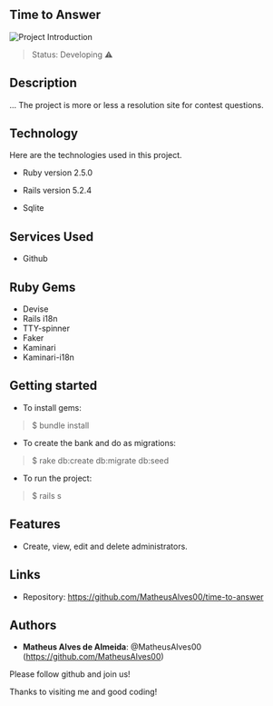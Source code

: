 ## Time to Answer

![Project Introduction](https://github.com/MatheusAlves00/time-to-answer/blob/master/public/readme_images/preview.png)

> Status: Developing ⚠️

## Description

...  The project is more or less a resolution site for contest questions.

## Technology

Here are the technologies used in  this  project.

*  Ruby version 2.5.0

*  Rails version 5.2.4

*  Sqlite

## Services Used

*  Github

## Ruby Gems

*  Devise
*  Rails i18n
*  TTY-spinner
*  Faker
*  Kaminari
*  Kaminari-i18n

## Getting started

*  To  install gems:

> $  bundle install

*  To  create the bank and  do  as  migrations:

> $  rake db:create db:migrate db:seed

*  To  run the project:

> $  rails  s

## Features

-  Create, view, edit and delete administrators.

## Links

-  Repository:  https://github.com/MatheusAlves00/time-to-answer

## Authors

*  **Matheus Alves de Almeida**:  @MatheusAlves00  (https://github.com/MatheusAlves00)

Please follow github and  join us!

Thanks to  visiting me and  good coding!
